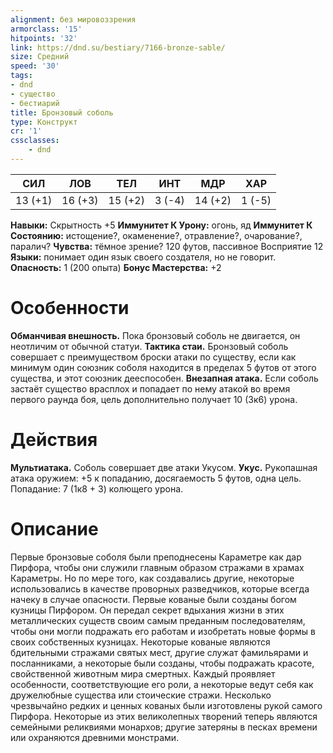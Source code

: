 ```yaml
---
alignment: без мировоззрения
armorclass: '15'
hitpoints: '32'
link: https://dnd.su/bestiary/7166-bronze-sable/
size: Средний
speed: '30'
tags:
- dnd
- существо
- бестиарий
title: Бронзовый соболь
type: Конструкт
cr: '1'
cssclasses:
    - dnd
---
```



| СИЛ | ЛОВ | ТЕЛ | ИНТ | МДР | ХАР |
|---|---|---|---|---|---|
| 13 (+1) | 16 (+3) | 15 (+2) | 3 (-4) | 14 (+2) | 1 (-5) |
**Навыки:** Скрытность +5
**Иммунитет К Урону:** огонь, яд
**Иммунитет К Состоянию:** истощение?, окаменение?, отравление?, очарование?, паралич?
**Чувства:** тёмное зрение? 120 футов, пассивное Восприятие 12
**Языки:** понимает один язык своего создателя, но не говорит.
**Опасность:** 1 (200 опыта)
**Бонус Мастерства:** +2


# Особенности
**Обманчивая внешность.** Пока бронзовый соболь не двигается, он неотличим от обычной статуи.
**Тактика стаи.** Бронзовый соболь совершает с преимуществом броски атаки по существу, если как минимум один союзник соболя находится в пределах 5 футов от этого существа, и этот союзник дееспособен.
**Внезапная атака.** Если соболь застаёт существо врасплох и попадает по нему атакой во время первого раунда боя, цель дополнительно получает 10 (3к6) урона.


# Действия
**Мультиатака.** Соболь совершает две атаки Укусом.
**Укус.** Рукопашная атака оружием: +5 к попаданию, досягаемость 5 футов, одна цель. Попадание: 7 (1к8 + 3) колющего урона.


# Описание
Первые бронзовые соболя были преподнесены Караметре как дар Пирфора, чтобы они служили главным образом стражами в храмах Караметры. Но по мере того, как создавались другие, некоторые использовались в качестве проворных разведчиков, которые всегда начеку в случае опасности. Первые кованые были созданы богом кузницы Пирфором. Он передал секрет вдыхания жизни в этих металлических существ своим самым преданным последователям, чтобы они могли подражать его работам и изобретать новые формы в своих собственных кузницах. Некоторые кованые являются бдительными стражами святых мест, другие служат фамильярами и посланниками, а некоторые были созданы, чтобы подражать красоте, свойственной животным мира смертных. Каждый проявляет особенности, соответствующие его роли, а некоторые ведут себя как дружелюбные существа или стоические стражи. Несколько чрезвычайно редких и ценных кованых были изготовлены рукой самого Пирфора. Некоторые из этих великолепных творений теперь являются семейными реликвиями монархов; другие затеряны в песках времени или охраняются древними монстрами.